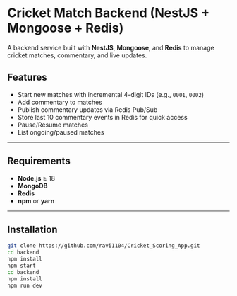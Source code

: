 # Cricket Match Backend (NestJS + Mongoose + Redis)

A backend service built with **NestJS**, **Mongoose**, and **Redis** to manage cricket matches, commentary, and live updates.

## Features

- Start new matches with incremental 4-digit IDs (e.g., `0001`, `0002`)
- Add commentary to matches
- Publish commentary updates via Redis Pub/Sub
- Store last 10 commentary events in Redis for quick access
- Pause/Resume matches
- List ongoing/paused matches

---

## Requirements

- **Node.js** ≥ 18
- **MongoDB**
- **Redis**
- **npm** or **yarn**

---

## Installation

```bash
git clone https://github.com/ravi1104/Cricket_Scoring_App.git
cd backend
npm install
npm start
cd backend
npm install
npm run dev
